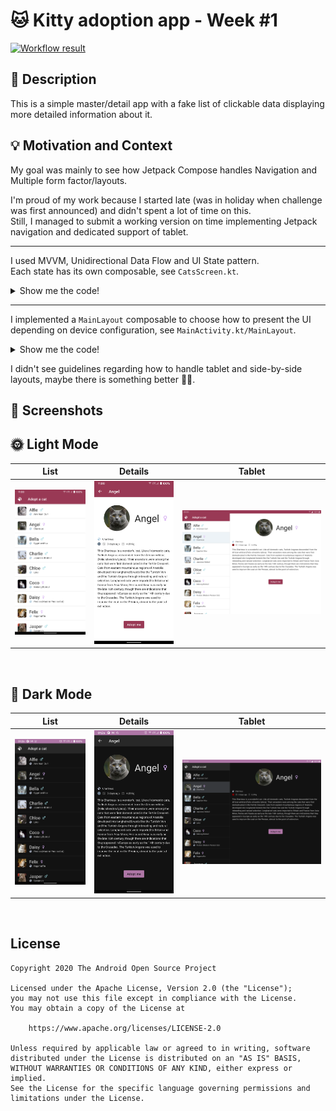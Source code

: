 # 🐱 Kitty adoption app - Week #1

[![Workflow result](https://github.com/opatry/android-dev-challenge-compose-week1/workflows/Check/badge.svg)](https://github.com/opatry/android-dev-challenge-compose-week1/actions/workflows/Check.yaml)

## :scroll: Description

This is a simple master/detail app with a fake list of clickable data displaying more detailed information about it.

## :bulb: Motivation and Context

My goal was mainly to see how Jetpack Compose handles Navigation and Multiple form factor/layouts.

I'm proud of my work because I started late (was in holiday when challenge was first announced) and didn't spent a lot of time on this.  
Still, I managed to submit a working version on time implementing Jetpack navigation and dedicated support of tablet.

---

I used MVVM, Unidirectional Data Flow and UI State pattern.  
Each state has its own composable, see `CatsScreen.kt`.

<details>
<summary>Show me the code!</summary>

```kotlin
@Composable
fun CatsScreen(viewModel: CatsViewModel, selectedCat: CatModel?, onCatSelected: (CatModel) -> Unit) {
    Scaffold(
        topBar = { /* */ },
        content = {
            val state by viewModel.catsState.observeAsState(CatsScreenState.Loading)
            CatsStateDispatcher(uiState = state, selectedCat, onCatSelected)
        }
    )
}

@Composable
fun CatsStateDispatcher(uiState: CatsScreenState, selectedCat: CatModel?, onCatSelected: (CatModel) -> Unit) {
    when (uiState) {
        CatsScreenState.Loading -> LoadingCatsContent()
        is CatsScreenState.Error -> ErrorCatsContent(uiState.cause)
        CatsScreenState.Empty -> EmptyCatsContent()
        is CatsScreenState.Loaded -> LoadedCatsContent(uiState.cats, selectedCat, onCatSelected)
    }
}
```

</details>

---

I implemented a `MainLayout` composable to choose how to present the UI depending on device configuration, see `MainActivity.kt/MainLayout`.

<details>
<summary>Show me the code!</summary>

```kotlin
sealed class NavRoute(val path: String) {
    object CatsList : NavRoute("cats")
    object CatDetails : NavRoute("cat.details")
}

@Composable
fun MainLayout(catRepository: CatRepository = (CatRepository((FakeCatDataSource())))) {
    val catsViewModel = viewModel<CatsViewModel>(factory = CatsViewModelFactory(catRepository))
    Surface(color = MaterialTheme.colors.background) {
        if (booleanResource(R.bool.is_tablet)) {
            var selectedCatUUID by rememberSaveable { mutableStateOf<UUID?>(null) }
            val selectedCat = selectedCatUUID?.let { uuid ->
                catsViewModel.findCatByUUID(uuid)
            }
            if (booleanResource(R.bool.is_portrait)) {
                MainLayoutTabletPortrait(catsViewModel, selectedCat) { cat ->
                    selectedCatUUID = cat.uuid
                }
            } else {
                MainLayoutTabletLandscape(catsViewModel, selectedCat) { cat ->
                    selectedCatUUID = cat.uuid
                }
            }
        } else {
            val navController = rememberNavController()
            NavHost(navController, startDestination = NavRoute.CatsList.path) {
                composable(NavRoute.CatsList.path) {
                    CatsScreen(catsViewModel, null) { cat ->
                        navController.navigate("${NavRoute.CatDetails.path}/${cat.uuid}")
                    }
                }
                composable("${NavRoute.CatDetails.path}/{uuid}") { backStackEntry ->
                    val uuid = UUID.fromString(backStackEntry.arguments?.get("uuid") as String)
                    val cat = catsViewModel.findCatByUUID(uuid)
                    CatDetailsScreen(cat) { navController.popBackStack() }
                }
            }
        }
    }
}
```
</details>

I didn't see guidelines regarding how to handle tablet and side-by-side layouts, maybe there is something better 🤷‍♂️.

## :camera_flash: Screenshots

## 🌞 Light Mode
List | Details | Tablet
--- | --- | --- |
<img src="/results/screenshot_1.png" width="260"> | <img src="/results/screenshot_2.png" width="260"> | <img src="/results/screenshot_3.png" width="520">

<br />

## 🌚 Dark Mode
List | Details | Tablet
--- | --- | --- |
<img src="/results/screenshot_1_dark.png" width="260"> | <img src="/results/screenshot_2_dark.png" width="260"> | <img src="/results/screenshot_3_dark.png" width="520">

<br />


## License
```
Copyright 2020 The Android Open Source Project

Licensed under the Apache License, Version 2.0 (the "License");
you may not use this file except in compliance with the License.
You may obtain a copy of the License at

    https://www.apache.org/licenses/LICENSE-2.0

Unless required by applicable law or agreed to in writing, software
distributed under the License is distributed on an "AS IS" BASIS,
WITHOUT WARRANTIES OR CONDITIONS OF ANY KIND, either express or implied.
See the License for the specific language governing permissions and
limitations under the License.
```
